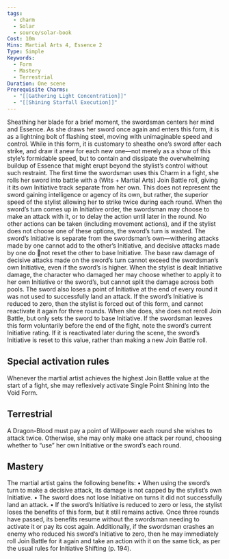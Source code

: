 ```yaml
---
tags:
  - charm
  - Solar
  - source/solar-book
Cost: 10m
Mins: Martial Arts 4, Essence 2
Type: Simple
Keywords:
  - Form
  - Mastery
  - Terrestrial
Duration: One scene
Prerequisite Charms:
  - "[[Gathering Light Concentration]]"
  - "[[Shining Starfall Execution]]"
---
```

Sheathing her blade for a brief moment, the swordsman centers her mind and Essence. As she draws her sword once again and enters this form, it is as a lightning bolt of flashing steel, moving with unimaginable speed and control. While in this form, it is customary to sheathe one’s sword after each strike, and draw it anew for each new one—not merely as a show of this style’s formidable speed, but to contain and dissipate the overwhelming buildup of Essence that might erupt beyond the stylist’s control without such restraint. The first time the swordsman uses this Charm in a fight, she rolls her sword into battle with a (Wits + Martial Arts) Join Battle roll, giving it its own Initiative track separate from her own. This does not represent the sword gaining intelligence or agency of its own, but rather, the superior speed of the stylist allowing her to strike twice during each round. When the sword’s turn comes up in Initiative order, the swordsman may choose to make an attack with it, or to delay the action until later in the round. No other actions can be taken (including movement actions), and if the stylist does not choose one of these options, the sword’s turn is wasted. The sword’s Initiative is separate from the swordsman’s own—withering attacks made by one cannot add to the other’s Initiative, and decisive attacks made by one do not reset the other to base Initiative. The base raw damage of decisive attacks made on the sword’s turn cannot exceed the swordsman’s own Initiative, even if the sword’s is higher. When the stylist is dealt Initiative damage, the character who damaged her may choose whether to apply it to her own Initiative or the sword’s, but cannot split the damage across both pools. The sword also loses a point of Initiative at the end of every round it was not used to successfully land an attack. If the sword’s Initiative is reduced to zero, then the stylist is forced out of this form, and cannot reactivate it again for three rounds. When she does, she does not reroll Join Battle, but only sets the sword to base Initiative. If the swordsman leaves this form voluntarily before the end of the fight, note the sword’s current Initiative rating. If it is reactivated later during the scene, the sword’s Initiative is reset to this value, rather than making a new Join Battle roll. 

## Special activation rules

Whenever the martial artist achieves the highest Join Battle value at the start of a fight, she may reflexively activate Single Point Shining Into the Void Form. 

## Terrestrial

A Dragon-Blood must pay a point of Willpower each round she wishes to attack twice. Otherwise, she may only make one attack per round, choosing whether to “use” her own Initiative or the sword’s each round. 

## Mastery

The martial artist gains the following benefits: • When using the sword’s turn to make a decisive attack, its damage is not capped by the stylist’s own Initiative. • The sword does not lose Initiative on turns it did not successfully land an attack. • If the sword’s Initiative is reduced to zero or less, the stylist loses the benefits of this form, but it still remains active. Once three rounds have passed, its benefits resume without the swordsman needing to activate it or pay its cost again. Additionally, if the swordsman crashes an enemy who reduced his sword’s Initiative to zero, then he may immediately roll Join Battle for it again and take an action with it on the same tick, as per the usual rules for Initiative Shifting (p. 194).